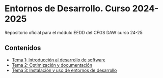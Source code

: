 # Entornos de Desarrollo. Curso 2024-2025

Repositorio oficial para el módulo EEDD del CFGS DAW curso 24-25

## Contenidos

- [Tema 1: Introducción al desarrollo de software](http://suarezdefigueroa.es:8080/course/view.php?id=173&section=1#tabs-tree-start)
- [Tema 2: Optimización y documentación](http://suarezdefigueroa.es:8080/course/view.php?id=173&section=2#tabs-tree-start)
- [Tema 3: Instalación y uso de entornos de desarrollo](./UT3/readme.md)
